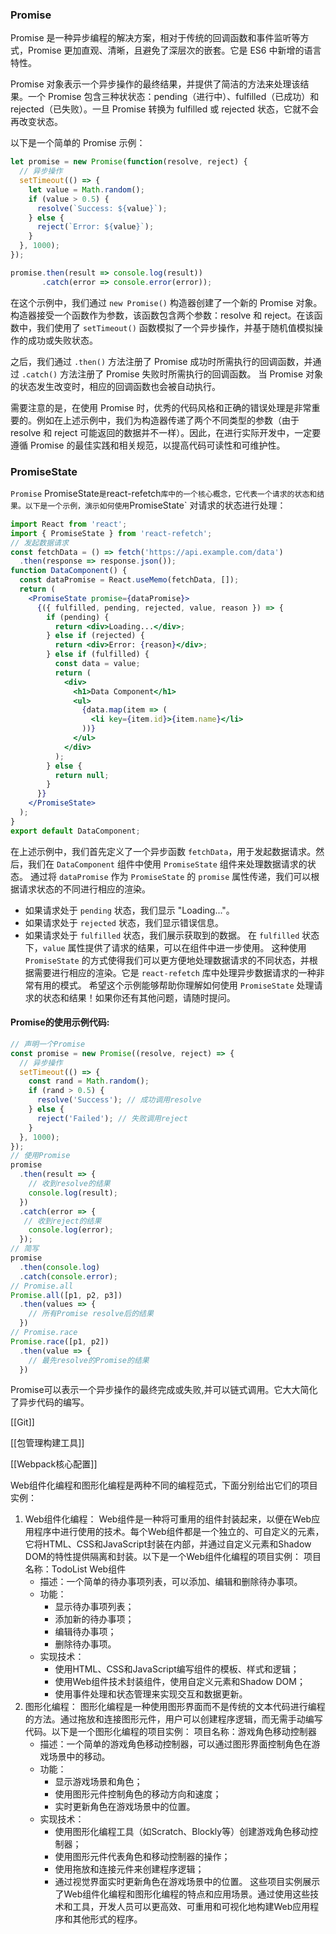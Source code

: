### Promise

Promise 是一种异步编程的解决方案，相对于传统的回调函数和事件监听等方式，Promise 更加直观、清晰，且避免了深层次的嵌套。它是 ES6 中新增的语言特性。

Promise 对象表示一个异步操作的最终结果，并提供了简洁的方法来处理该结果。一个 Promise 包含三种状状态：pending（进行中）、fulfilled（已成功）和 rejected（已失败）。一旦 Promise 转换为 fulfilled 或 rejected 状态，它就不会再改变状态。

以下是一个简单的 Promise 示例：

```javascript
let promise = new Promise(function(resolve, reject) {
  // 异步操作
  setTimeout(() => {
    let value = Math.random();
    if (value > 0.5) { 
      resolve(`Success: ${value}`);
    } else {
      reject(`Error: ${value}`); 
    }
  }, 1000);
});

promise.then(result => console.log(result))
       .catch(error => console.error(error));
```

在这个示例中，我们通过 `new Promise()` 构造器创建了一个新的 Promise 对象。构造器接受一个函数作为参数，该函数包含两个参数：resolve 和 reject。在该函数中，我们使用了 `setTimeout()` 函数模拟了一个异步操作，并基于随机值模拟操作的成功或失败状态。

之后，我们通过 `.then()` 方法注册了 Promise 成功时所需执行的回调函数，并通过 `.catch()` 方法注册了 Promise 失败时所需执行的回调函数。 当 Promise 对象的状态发生改变时，相应的回调函数也会被自动执行。

需要注意的是，在使用 Promise 时，优秀的代码风格和正确的错误处理是非常重要的。例如在上述示例中，我们为构造器传递了两个不同类型的参数（由于 resolve 和 reject 可能返回的数据并不一样）。因此，在进行实际开发中，一定要遵循 Promise 的最佳实践和相关规范，以提高代码可读性和可维护性。

### PromiseState
`Promise` PromiseState` 是 `react-refetch` 库中的一个核心概念，它代表一个请求的状态和结果。以下是一个示例，演示如何使用 `PromiseState` 对请求的状态进行处理：
```jsx
import React from 'react';
import { PromiseState } from 'react-refetch';
// 发起数据请求
const fetchData = () => fetch('https://api.example.com/data')
  .then(response => response.json());
function DataComponent() {
  const dataPromise = React.useMemo(fetchData, []);
  return (
    <PromiseState promise={dataPromise}>
      {({ fulfilled, pending, rejected, value, reason }) => {
        if (pending) {
          return <div>Loading...</div>;
        } else if (rejected) {
          return <div>Error: {reason}</div>;
        } else if (fulfilled) {
          const data = value;
          return (
            <div>
              <h1>Data Component</h1>
              <ul>
                {data.map(item => (
                  <li key={item.id}>{item.name}</li>
                ))}
              </ul>
            </div>
          );
        } else {
          return null;
        }
      }}
    </PromiseState>
  );
}
export default DataComponent;
```
在上述示例中，我们首先定义了一个异步函数 `fetchData`，用于发起数据请求。然后，我们在 `DataComponent` 组件中使用 `PromiseState` 组件来处理数据请求的状态。
通过将 `dataPromise` 作为 `PromiseState` 的 `promise` 属性传递，我们可以根据请求状态的不同进行相应的渲染。
- 如果请求处于 `pending` 状态，我们显示 "Loading..."。
- 如果请求处于 `rejected` 状态，我们显示错误信息。
- 如果请求处于 `fulfilled` 状态，我们展示获取到的数据。
在 `fulfilled` 状态下，`value` 属性提供了请求的结果，可以在组件中进一步使用。
这种使用 `PromiseState` 的方式使得我们可以更方便地处理数据请求的不同状态，并根据需要进行相应的渲染。它是 `react-refetch` 库中处理异步数据请求的一种非常有用的模式。
希望这个示例能够帮助你理解如何使用 `PromiseState` 处理请求的状态和结果！如果你还有其他问题，请随时提问。

####  Promise的使用示例代码:

```js
// 声明一个Promise
const promise = new Promise((resolve, reject) => {
  // 异步操作
  setTimeout(() => {
    const rand = Math.random();
    if (rand > 0.5) {
      resolve('Success'); // 成功调用resolve
    } else {
      reject('Failed'); // 失败调用reject
    }
  }, 1000);
});
// 使用Promise
promise
  .then(result => {
    // 收到resolve的结果
    console.log(result); 
  })
  .catch(error => {
   // 收到reject的结果
    console.log(error); 
  });
// 简写
promise
  .then(console.log)
  .catch(console.error);
// Promise.all
Promise.all([p1, p2, p3])
  .then(values => {
    // 所有Promise resolve后的结果
  })
// Promise.race
Promise.race([p1, p2])
  .then(value => {
    // 最先resolve的Promise的结果
  }) 
```
Promise可以表示一个异步操作的最终完成或失败,并可以链式调用。它大大简化了异步代码的编写。

[[Git]]

[[包管理构建工具]]

[[Webpack核心配置]]

Web组件化编程和图形化编程是两种不同的编程范式，下面分别给出它们的项目实例：

1. Web组件化编程：
   Web组件是一种将可重用的组件封装起来，以便在Web应用程序中进行使用的技术。每个Web组件都是一个独立的、可自定义的元素，它将HTML、CSS和JavaScript封装在内部，并通过自定义元素和Shadow DOM的特性提供隔离和封装。以下是一个Web组件化编程的项目实例：
   项目名称：TodoList Web组件
   - 描述：一个简单的待办事项列表，可以添加、编辑和删除待办事项。
   - 功能：
     - 显示待办事项列表；
     - 添加新的待办事项；
     - 编辑待办事项；
     - 删除待办事项。
   - 实现技术：
     - 使用HTML、CSS和JavaScript编写组件的模板、样式和逻辑；
     - 使用Web组件技术封装组件，使用自定义元素和Shadow DOM；
     - 使用事件处理和状态管理来实现交互和数据更新。
2. 图形化编程：
   图形化编程是一种使用图形界面而不是传统的文本代码进行编程的方法。通过拖放和连接图形元件，用户可以创建程序逻辑，而无需手动编写代码。以下是一个图形化编程的项目实例：
   项目名称：游戏角色移动控制器
   - 描述：一个简单的游戏角色移动控制器，可以通过图形界面控制角色在游戏场景中的移动。
   - 功能：
     - 显示游戏场景和角色；
     - 使用图形元件控制角色的移动方向和速度；
     - 实时更新角色在游戏场景中的位置。
   - 实现技术：
     - 使用图形化编程工具（如Scratch、Blockly等）创建游戏角色移动控制器；
     - 使用图形元件代表角色和移动控制器的操作；
     - 使用拖放和连接元件来创建程序逻辑；
     - 通过视觉界面实时更新角色在游戏场景中的位置。
       这些项目实例展示了Web组件化编程和图形化编程的特点和应用场景。通过使用这些技术和工具，开发人员可以更高效、可重用和可视化地构建Web应用程序和其他形式的程序。